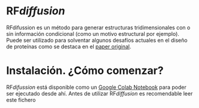 # RF*diffusion*
RFdifussion es un método para generar estructuras tridimensionales con o sin información condicional (como un motivo estructural por ejemplo). Puede ser utilizado para solventar algunos desafíos actuales en el diseño de proteínas como se destaca en el [paper original](https://www.biorxiv.org/content/10.1101/2022.12.09.519842v1).

# Instalación. ¿Cómo comenzar?

RF*difussion* está disponible como un [Google Colab Notebook](https://colab.research.google.com/github/sokrypton/ColabDesign/blob/v1.1.1/rf/examples/diffusion.ipynb) para poder ser ejecutado desde ahí. Antes de utilizar RF*diffusion* es recomendable leer este fichero   
